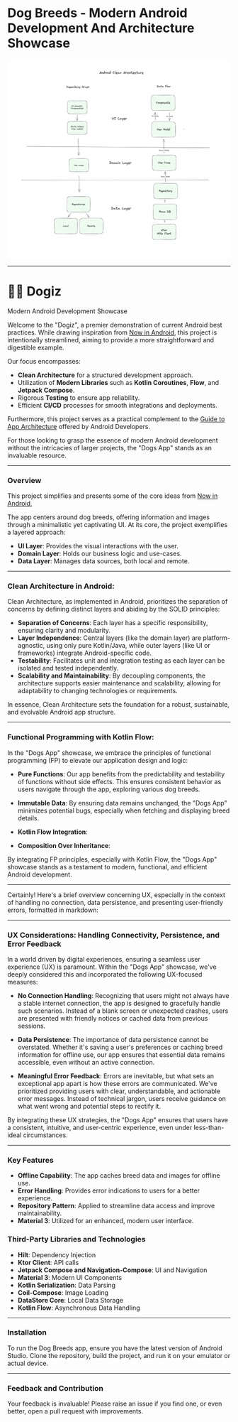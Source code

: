 # Dog Breeds - Modern Android Development And Architecture Showcase

![Diagram](/art/diagrams.png)

---
# 🐶✨ Dogiz

Modern Android Development Showcase

Welcome to the "Dogiz", a premier demonstration of current Android best practices. While drawing inspiration from [Now in Android](https://github.com/android/nowinandroid), this project is intentionally streamlined, aiming to provide a more straightforward and digestible example.

Our focus encompasses:
- **Clean Architecture** for a structured development approach.
- Utilization of **Modern Libraries** such as **Kotlin Coroutines**, **Flow**, and **Jetpack Compose**.
- Rigorous **Testing** to ensure app reliability.
- Efficient **CI/CD** processes for smooth integrations and deployments.

Furthermore, this project serves as a practical complement to the [Guide to App Architecture](https://developer.android.com/topic/architecture) offered by Android Developers.

For those looking to grasp the essence of modern Android development without the intricacies of larger projects, the "Dogs App" stands as an invaluable resource.

---
### Overview

This project simplifies and presents some of the core ideas from [Now in Android](https://github.com/android/nowinandroid),

The app centers around dog breeds, offering information and images through a minimalistic yet captivating UI. At its core, the project exemplifies a layered approach:

- **UI Layer**: Provides the visual interactions with the user.
- **Domain Layer**: Holds our business logic and use-cases.
- **Data Layer**: Manages data sources, both local and remote.

---

### Clean Architecture in Android:

Clean Architecture, as implemented in Android, prioritizes the separation of concerns by defining distinct layers and abiding by the SOLID principles:

- **Separation of Concerns**: Each layer has a specific responsibility, ensuring clarity and modularity.
- **Layer Independence**: Central layers (like the domain layer) are platform-agnostic, using only pure Kotlin/Java, while outer layers (like UI or frameworks) integrate Android-specific code.
- **Testability**: Facilitates unit and integration testing as each layer can be isolated and tested independently.
- **Scalability and Maintainability**: By decoupling components, the architecture supports easier maintenance and scalability, allowing for adaptability to changing technologies or requirements.

In essence, Clean Architecture sets the foundation for a robust, sustainable, and evolvable Android app structure.

---

### Functional Programming with Kotlin Flow:

In the "Dogs App" showcase, we embrace the principles of functional programming (FP) to elevate our application design and logic:

- **Pure Functions**: Our app benefits from the predictability and testability of functions without side effects. This ensures consistent behavior as users navigate through the app, exploring various dog breeds.

- **Immutable Data**: By ensuring data remains unchanged, the "Dogs App" minimizes potential bugs, especially when fetching and displaying breed details.

- **Kotlin Flow Integration**: 
- **Composition Over Inheritance**:


By integrating FP principles, especially with Kotlin Flow, the "Dogs App" showcase stands as a testament to modern, functional, and efficient Android development.

---

Certainly! Here's a brief overview concerning UX, especially in the context of handling no connection, data persistence, and presenting user-friendly errors, formatted in markdown:

---

### UX Considerations: Handling Connectivity, Persistence, and Error Feedback

In a world driven by digital experiences, ensuring a seamless user experience (UX) is paramount. Within the "Dogs App" showcase, we've deeply considered this and incorporated the following UX-focused measures:

- **No Connection Handling**: Recognizing that users might not always have a stable internet connection, the app is designed to gracefully handle such scenarios. Instead of a blank screen or unexpected crashes, users are presented with friendly notices or cached data from previous sessions.

- **Data Persistence**: The importance of data persistence cannot be overstated. Whether it's saving a user's preferences or caching breed information for offline use, our app ensures that essential data remains accessible, even without an active connection.

- **Meaningful Error Feedback**: Errors are inevitable, but what sets an exceptional app apart is how these errors are communicated. We've prioritized providing users with clear, understandable, and actionable error messages. Instead of technical jargon, users receive guidance on what went wrong and potential steps to rectify it.

By integrating these UX strategies, the "Dogs App" ensures that users have a consistent, intuitive, and user-centric experience, even under less-than-ideal circumstances.

---

### Key Features

- **Offline Capability**: The app caches breed data and images for offline use.
- **Error Handling**: Provides error indications to users for a better experience.
- **Repository Pattern**: Applied to streamline data access and improve maintainability.
- **Material 3**: Utilized for an enhanced, modern user interface.

### Third-Party Libraries and Technologies

- **Hilt**: Dependency Injection
- **Ktor Client**: API calls
- **Jetpack Compose and Navigation-Compose**: UI and Navigation
- **Material 3**: Modern UI Components
- **Kotlin Serialization**: Data Parsing
- **Coil-Compose**: Image Loading
- **DataStore Core**: Local Data Storage
- **Kotlin Flow**: Asynchronous Data Handling

---

### Installation

To run the Dog Breeds app, ensure you have the latest version of Android Studio. Clone the repository, build the project, and run it on your emulator or actual device.

---

### Feedback and Contribution

Your feedback is invaluable! Please raise an issue if you find one, or even better, open a pull request with improvements.